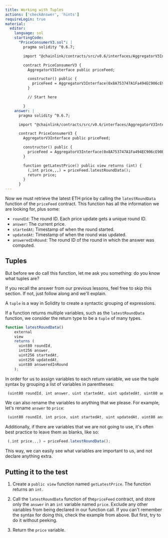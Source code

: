 ```yaml
---
title: Working with Tuples
actions: ['checkAnswer', 'hints']
requireLogin: true
material:
  editor:
    language: sol
    startingCode:
      "PriceConsumerV3.sol": |
        pragma solidity ^0.6.7;

        import "@chainlink/contracts/src/v0.6/interfaces/AggregatorV3Interface.sol";

        contract PriceConsumerV3 {
          AggregatorV3Interface public priceFeed;

          constructor() public {
            priceFeed = AggregatorV3Interface(0x8A753747A1Fa494EC906cE90E9f37563A8AF630e);
          }

          // Start here

        }
    answer: |
      pragma solidity ^0.6.7;

      import "@chainlink/contracts/src/v0.6/interfaces/AggregatorV3Interface.sol";

      contract PriceConsumerV3 {
        AggregatorV3Interface public priceFeed;

        constructor() public {
          priceFeed = AggregatorV3Interface(0x8A753747A1Fa494EC906cE90E9f37563A8AF630e);
        }

        function getLatestPrice() public view returns (int) {
          (,int price,,,) = priceFeed.latestRoundData();
          return price;
        }
      }
---
```


Now we must retrieve the latest ETH price by calling the `latestRoundData` function of the `priceFeed` contract. This function has all the information we are looking for, plus some:

- `roundId`: The round ID. Each price update gets a unique round ID.
- `answer`: The current price.
- `startedAt`: Timestamp of when the round started.
- `updatedAt`: Timestamp of when the round was updated.
- `answeredInRound`: The round ID of the round in which the answer was computed.

## Tuples

But before we do call this function, let me ask you something: do you know what tuples are?

If you recall the answer from our previous lessons, feel free to skip this section. If not, just follow along and we'll explain.

A `tuple` is a way in Solidity to create a syntactic grouping of expressions.

If a function returns multiple variables, such as the `latestRoundData` function, we consider the return type to be a `tuple` of many types.

```javascript
function latestRoundData()
    external
    view
    returns (
      uint80 roundId,
      int256 answer,
      uint256 startedAt,
      uint256 updatedAt,
      uint80 answeredInRound
    );
```

In order for us to assign variables to each return variable, we use the tuple syntax by grouping a list of variables in parentheses:

```javascript
 (uint80 roundId, int answer, uint startedAt, uint updatedAt, uint80 answeredInRound) = priceFeed.latestRoundData();
```

We can also rename the variables to anything that we please. For example, let's rename `answer` to `price`:

```javascript
 (uint80 roundId, int price, uint startedAt, uint updatedAt, uint80 answeredInRound) = priceFeed.latestRoundData();
```

Additionally, if there are variables that we are not going to use, it's often best practice to leave them as blanks, like so:

```javascript
 (,int price,,,) = priceFeed.latestRoundData();
```

This way, we can easily see what variables are important to us, and not declare anything extra.

## Putting it to the test

1. Create a `public view` function named `getLatestPrice`. The function returns an `int`.

2.  Call the `latestRoundData` function of the`priceFeed` contract, and store only the `answer` in an `int` variable named `price`. Exclude any other variables from being declared in our function call. If you can't remember the syntax for doing this, check the example from above. But first, try to do it without peeking.

3. Return the `price` variable.
